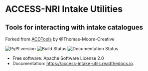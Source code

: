# ACCESS-NRI Intake Utilities

## Tools for interacting with intake catalogues

Forked from [ACDTools](https://github.com/Thomas-Moore-Creative/ACDtools) by @Thomas-Moore-Creative

![PyPI version](https://img.shields.io/pypi/v/access-intake-utils.svg)
![Build Status](https://img.shields.io/travis/access-nri/access_intake_utils.svg)
![Documentation Status](https://readthedocs.org/projects/access-intake-utils/badge/?version=latest)

- Free software: Apache Software License 2.0
- Documentation: https://access-intake-utils.readthedocs.io.
